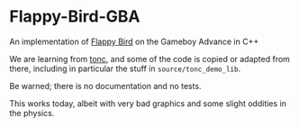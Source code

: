 # Flappy-Bird-GBA
An implementation of [Flappy Bird](https://en.wikipedia.org/wiki/Flappy_Bird) on the Gameboy Advance in C++

We are learning from [tonc](http://www.coranac.com/tonc/text/toc.htm), and some of the code is copied or adapted from there, including in particular the stuff in `source/tonc_demo_lib`.

Be warned; there is no documentation and no tests.

This works today, albeit with very bad graphics and some slight oddities in the physics.
